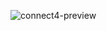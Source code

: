 

![connect4-preview](https://user-images.githubusercontent.com/78777681/163065856-2c814271-3084-4f55-bfc4-0060699cb063.png)
